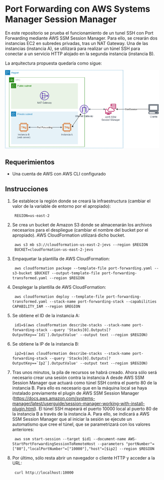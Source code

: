# **Port Forwarding con AWS Systems Manager Session Manager**
En este repositorio se prueba el funcionamiento de un tunel SSH con Port Forwarding mediante AWS SSM Session Manager. Para ello, se crearán dos instancias EC2 en subredes privadas, tras un NAT Gateway. Una de las instancias (instancia A), se utilizará para realizar un túnel SSH para conectar a un servicio HTTP alojado en la segunda instancia (instancia B).

La arquitectura propuesta quedaría como sigue:

![Arquitectura](images/portforwarding.png)

## **Requerimientos**

* Una cuenta de AWS con AWS CLI configurado

## **Instrucciones**

1. Se establece la región donde se creará la infraestructura (cambiar el valor de la variable de entorno por el apropiado):
        
        REGION=us-east-2

2. Se crea un bucket de Amazon S3 donde se almacenarán los archivos necesarios para el despliegue (cambiar el nombre del bucket por el apropiado). AWS CloudFormation utilizará dicho bucket.

        aws s3 mb s3://cloudformation-us-east-2-jevs --region $REGION
        BUCKET=cloudformation-us-east-2-jevs

3. Empaquetar la plantilla de AWS CloudFormation:

        aws cloudformation package --template-file port-forwarding.yaml --s3-bucket $BUCKET --output-template-file port-forwarding-transformed.yaml --region $REGION

4. Desplegar la plantilla de AWS CloudFormation:

        aws cloudformation deploy --template-file port-forwarding-transformed.yaml --stack-name port-forwarding-stack --capabilities CAPABILITY_IAM --region $REGION

5. Se obtiene el ID de la instancia A:

        id1=$(aws cloudformation describe-stacks --stack-name port-forwarding-stack --query 'Stacks[0].Outputs[?OutputKey==`Id1`].OutputValue' --output text --region $REGION)

6. Se obtiene la IP de la instancia B:

        ip2=$(aws cloudformation describe-stacks --stack-name port-forwarding-stack --query 'Stacks[0].Outputs[?OutputKey==`Ip2`].OutputValue' --output text --region $REGION)

7. Tras unos minutos, la pila de recursos se habrá creado. Ahora sólo será necesario crear una sesión contra la instancia A desde AWS SSM Session Manager que actuará como túnel SSH contra el puerto 80 de la instancia B. Para ello es necesario que en la máquina local se haya instalado previamente el plugin de AWS SSM Session Manager (https://docs.aws.amazon.com/systems-manager/latest/userguide/session-manager-working-with-install-plugin.html). El túnel SSH mapeará el puerto 10000 local al puerto 80 de la instancia B a través de la instancia A. Para ello, se indicará a AWS SSM Session Manager que al iniciar la sesión se ejecute un automatismo que cree el túnel, que se parametrizará con los valores anteriores:

        aws ssm start-session --target $id1 --document-name AWS-StartPortForwardingSessionToRemoteHost --parameters "portNumber"=["80"],"localPortNumber"=["10000"],"host"=[$ip2] --region $REGION

8. Por último, sólo resta abrir un navegador o cliente HTTP y acceder a la URL:

        curl http://localhost:10000
